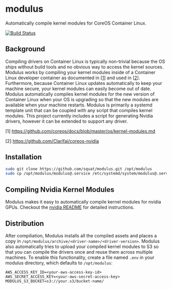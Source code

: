 # modulus
Automatically compile kernel modules for CoreOS Container Linux.

[![Build Status](https://semaphoreci.com/api/v1/squat/modulus/branches/master/shields_badge.svg)](https://semaphoreci.com/squat/modulus)

## Background
Compiling drivers on Container Linux is typically non-trivial because the OS ships without build tools and no obvious way to access the kernel sources. Modulus works by compiling your kernel modules inside of a Container Linux developer container as documented in [[1](https://github.com/coreos/docs/blob/master/os/kernel-modules.md)] and used in [[2](https://github.com/Clarifai/coreos-nvidia)]. Furthermore, because Container Linux updates automatically to keep your machine secure, your kernel modules can easily become out of date. Modulus automatically compiles kernel modules for the new version of Container Linux when your OS is upgrading so that the new modules are available when your machine restarts. Modulus is primarily a systemd template unit that can be coupled with any script that compiles kernel modules. This project currently includes a script for generating Nvidia drivers, however it can be extended to support any driver.

[1] https://github.com/coreos/docs/blob/master/os/kernel-modules.md

[2] https://github.com/Clarifai/coreos-nvidia

## Installation
```sh
sudo git clone https://github.com/squat/modulus.git /opt/modulus
sudo cp /opt/modulus/modulus@.service /etc/systemd/system/modulus@.service
```

## Compiling Nvidia Kernel Modules
Modulus makes it easy to automatically compile kernel modules for nvidia GPUs. Checkout the [nvidia README](https://github.com/squat/modulus/blob/master/nvidia/README.md) for detailed instructions.

## Distribution
After compiliation, Modulus installs all the compiled assets and places a copy in `/opt/modulus/archive/<driver-name>/<driver-version>`. Modulus also automatically tries to upload your compiled kernel modules to S3 so that you can compile the drivers once and reuse them across multiple machines. To enable this functionality, create a file named `.env` in your modulus directory, which defaults to `/opt/modulus`:

```
AWS_ACCESS_KEY_ID=<your-aws-access-key-id>
AWS_SECRET_ACCESS_KEY=<your-aws-secret-access-key>
MODULUS_S3_BUCKET=s3://your.s3/bucket-name/
```
